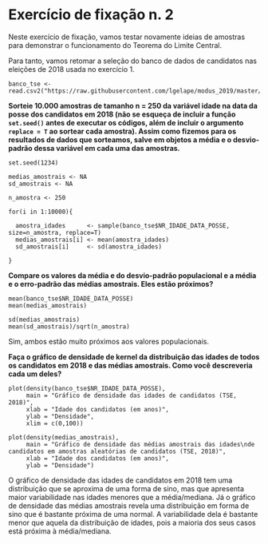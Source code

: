 # Exercício de fixação n. 2

Neste exercício de fixação, vamos testar novamente ideias de amostras para demonstrar o funcionamento do Teorema do Limite Central.

Para tanto, vamos retomar a seleção do banco de dados de candidatos nas eleições de 2018 usada no exercício 1.

```
banco_tse <- read.csv2("https://raw.githubusercontent.com/lgelape/modus_2019/master/Bancos/candidatos2018_filtrado.csv")
```

**Sorteie 10.000 amostras de tamanho n = 250 da variável idade na data da posse dos candidatos em 2018 (não se esqueça de incluir a função `set.seed()` antes de executar os códigos, além de incluir o argumento `replace = T` ao sortear cada amostra). Assim como fizemos para os resultados de dados que sorteamos, salve em objetos a média e o desvio-padrão dessa variável em cada uma das amostras.**

```
set.seed(1234)

medias_amostrais <- NA
sd_amostrais <- NA

n_amostra <- 250

for(i in 1:10000){
  
  amostra_idades      <- sample(banco_tse$NR_IDADE_DATA_POSSE, size=n_amostra, replace=T)
  medias_amostrais[i] <- mean(amostra_idades)
  sd_amostrais[i]     <- sd(amostra_idades)
  
}
```

**Compare os valores da média e do desvio-padrão populacional e a média e o erro-padrão das médias amostrais. Eles estão próximos?**

```
mean(banco_tse$NR_IDADE_DATA_POSSE)
mean(medias_amostrais)

sd(medias_amostrais)
mean(sd_amostrais)/sqrt(n_amostra)
```

Sim, ambos estão muito próximos aos valores populacionais.

**Faça o gráfico de densidade de kernel da distribuição das idades de todos os candidatos em 2018 e das médias amostrais. Como você descreveria cada um deles?**

```
plot(density(banco_tse$NR_IDADE_DATA_POSSE),
     main = "Gráfico de densidade das idades de candidatos (TSE, 2018)",
     xlab = "Idade dos candidatos (em anos)",
     ylab = "Densidade",
     xlim = c(0,100))

plot(density(medias_amostrais),
     main = "Gráfico de densidade das médias amostrais das idades\nde candidatos em amostras aleatórias de candidatos (TSE, 2018)",
     xlab = "Idade dos candidatos (em anos)",
     ylab = "Densidade")
```

O gráfico de densidade das idades de candidatos em 2018 tem uma distribuição que se aproxima de uma forma de sino, mas que apresenta maior variabilidade nas idades menores que a média/mediana. Já o gráfico de densidade das médias amostrais revela uma distribuição em forma de sino que é bastante próxima de uma normal. A variabilidade dela é bastante menor que aquela da distribuição de idades, pois a maioria dos seus casos está próxima à média/mediana.








